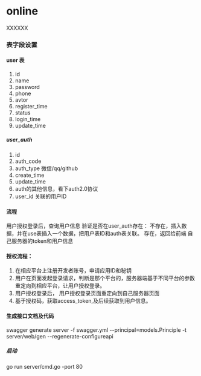# online
XXXXXX

### 表字段设置
#### user 表
1. id
2. name
3. password
4. phone
5. avtor 
6. register_time
7. status
8. login_time
9. update_time
##### user_auth
1. id
2. auth_code
3. auth_type 微信/qq/github
4. create_time
5. update_time
6. auth的其他信息，看下auth2.0协议
7. user_id 关联的用户ID

#### 流程
用户授权登录后，查询用户信息
验证是否在user_auth存在：
   不存在，插入数据，并在use表插入一个数据，把用户表ID和auth表关联。
存在，返回给前端 自己服务器的token和用户信息
#### 授权流程：
1. 在相应平台上注册开发者账号，申请应用ID和秘钥
2. 用户在页面发起登录请求，判断是那个平台的，服务器端基于不同平台的参数
重定向到相应平台，让用户授权登录。
3. 用户授权登录后， 用户授权登录页面重定向到自己服务器页面
4. 基于授权码，获取access_token,及后续获取到用户信息。

#### 生成接口文档及代码
swagger generate server -f swagger.yml --principal=models.Principle -t server/web/gen --regenerate-configureapi

##### 启动

go run server/cmd.go -port 80





